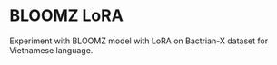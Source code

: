 # BLOOMZ LoRA
Experiment with BLOOMZ model with LoRA on Bactrian-X dataset for Vietnamese language.
